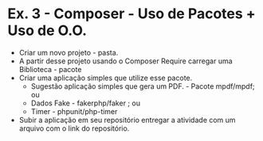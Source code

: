 # Ex. 3 - Composer - Uso de Pacotes + Uso de O.O.

- Criar um novo projeto - pasta. 
- A partir desse projeto usando o Composer Require carregar uma Biblioteca - pacote
- Criar uma aplicação simples que utilize esse pacote. 
    - Sugestão aplicação simples que gera um PDF.  - Pacote mpdf/mpdf; ou
    - Dados Fake - fakerphp/faker ; ou 
    - Timer - phpunit/php-timer
- Subir a aplicação em seu repositório entregar a atividade com um arquivo com o link do repositório.